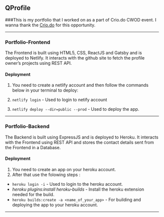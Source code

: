 ## QProfile
###This is my portfolio that I worked on as a part of Crio.do CWOD event. 
I wanna thank the [Crio.do](https://www.crio.do/) for this opportunity. 

---

### Portfolio-Frontend 
The Frontend is built using HTML5, CSS, ReactJS and Gatsby and is deployed to Netlify. 
It interacts with the github site to fetch the profile owner’s projects using REST API.

#### Deployment
1. You need to create a netlify account and then follow the commands below in your terminal to deploy:

2. `netlify login` - Used to login to netify account

3. `netlify deploy --dir=public --prod` - Used to deploy the app. 
---

### Portfolio-Backend
The Backend is built using ExpressJS and is deployed to Heroku. 
It interacts with the Frontend using REST API and stores the contact details sent from the Frontend in a Database.


#### Deployment

1. You need to create an app on your heroku account.
2. After that use the folowing steps : 

* `heroku login -i` - Used to login to the heroku account. 
* *heroku plugins:install heroku-builds* - Install the heroku extension needed for the build. 
* `heroku builds:create -a <name_of_your_app>`  - For building and deploying the app to your heroku account.

---

